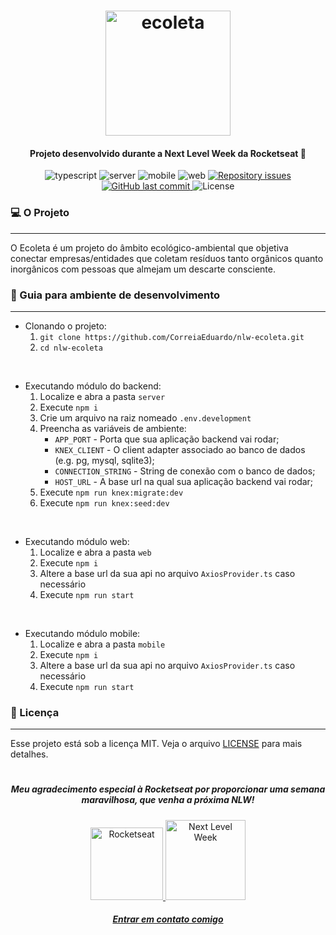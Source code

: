 <h1 align="center">
    <img alt="ecoleta" src="https://user-images.githubusercontent.com/46031023/83979459-e1a63f00-a8e4-11ea-8547-0010c8105b07.png" width="200">
</h1>
<h4 align="center">
  Projeto desenvolvido durante a Next Level Week da Rocketseat 🚀
</h4>
<p align="center">
  <img alt="typescript" src="https://img.shields.io/badge/%E2%9D%A4-typescript-brightgreen">

  <img alt="server" src="https://img.shields.io/badge/server-nodejs-brightgreen">
  
  <img alt="mobile" src="https://img.shields.io/badge/mobile-react--native-blueviolet">
  
  <img alt="web" src="https://img.shields.io/badge/web-react-blue">

  <a href="https://github.com/CorreiaEduardo/nlw-ecoleta/issues">
    <img alt="Repository issues" src="https://img.shields.io/github/issues/CorreiaEduardo/nlw-ecoleta">
  </a>
  
  <a href="https://github.com/CorreiaEduardo/nlw-ecoleta/commits/master">
    <img alt="GitHub last commit" src="https://img.shields.io/github/last-commit/CorreiaEduardo/nlw-ecoleta">
  </a>

  <img alt="License" src="https://img.shields.io/badge/license-MIT-critical">
</p>

### 💻 O Projeto
<hr/>
O Ecoleta é um projeto do âmbito ecológico-ambiental que objetiva conectar empresas/entidades que coletam resíduos tanto orgânicos quanto inorgânicos com pessoas que almejam um descarte consciente. 

### :rocket: Guia para ambiente de desenvolvimento
<hr/>

- Clonando o projeto:
  1. ``git clone https://github.com/CorreiaEduardo/nlw-ecoleta.git``
  2. ``cd nlw-ecoleta``

<br/>

- Executando módulo do backend:
  1. Localize e abra a pasta ``server``
  2. Execute ``npm i``
  3. Crie um arquivo na raiz nomeado ``.env.development``
  4. Preencha as variáveis de ambiente:
      - ``APP_PORT`` - Porta que sua aplicação backend vai rodar;
      - ``KNEX_CLIENT`` - O client adapter associado ao banco de dados (e.g. pg, mysql, sqlite3);
      - ``CONNECTION_STRING`` - String de conexão com o banco de dados;
      - ``HOST_URL`` - A base url na qual sua aplicação backend vai rodar;
  5. Execute ``npm run knex:migrate:dev``
  6. Execute ``npm run knex:seed:dev``

<br/>

- Executando módulo web:
  1. Localize e abra a pasta ``web``
  2. Execute ``npm i``
  3. Altere a base url da sua api no arquivo ``AxiosProvider.ts`` caso necessário
  4. Execute ``npm run start``

<br/>

- Executando módulo mobile:
  1. Localize e abra a pasta ``mobile``
  2. Execute ``npm i``
  3. Altere a base url da sua api no arquivo ``AxiosProvider.ts`` caso necessário
  4. Execute ``npm run start``

### :memo: Licença
<hr/>

Esse projeto está sob a licença MIT. Veja o arquivo [LICENSE](LICENSE.md) para mais detalhes.

<h1/>
<h5 align="center">Meu agradecimento especial à Rocketseat por proporcionar uma semana maravilhosa, que venha a próxima NLW!</h5>
<p align="center">
  <a href="https://rocketseat.com.br/">
    <img width=116 alt="Rocketseat" src="https://user-images.githubusercontent.com/46031023/83980042-df45e400-a8e8-11ea-9ed4-43d2d7e5bd12.png">
  </a>
  <img width=128 alt="Next Level Week" src="https://user-images.githubusercontent.com/46031023/83979980-837b5b00-a8e8-11ea-8989-0e757b965103.png">
  <h5 align="center"><a href="https://www.linkedin.com/in/correiaeduardojr/">Entrar em contato comigo<a/></h5>
</p>
